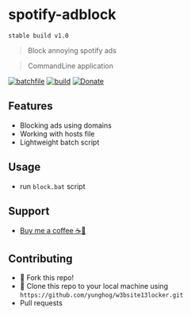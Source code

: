 # spotify-adblock
`stable build v1.0`

> Block annoying spotify ads

> CommandLine application

[![batchfile](https://img.shields.io/badge/batch-script-orange?style=flat-square)](https://github.com/yunghog/w3bsite13locker)
[![build](https://img.shields.io/badge/build-passing-green?style=flat-square)](https://github.com/yunghog/w3bsite13locker)
[![Donate](https://img.shields.io/badge/Paypal-Donate-blue?style=flat-square&logo=paypal)](https://paypal.me/samartha890?locale.x=en_GB)

## Features
- Blocking ads using domains
- Working with hosts file
- Lightweight batch script

## Usage
- run `block.bat` script

## Support
- [Buy me a coffee ☕🍪](https://paypal.me/samartha890?locale.x=en_GB)

## Contributing
  - 🍴 Fork this repo!
  - 👯 Clone this repo to your local machine using `https://github.com/yunghog/w3bsite13locker.git`
  - Pull requests
